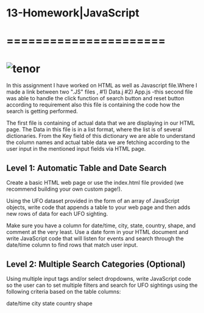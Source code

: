 # 13-Homework|JavaScript
# ======================


   # ![tenor](https://user-images.githubusercontent.com/41707119/48977707-76cc4480-f06d-11e8-9c28-1aced9d9626e.gif)



In this assignment I have worked on HTML as well as Javascript file.Where I made a link between two ".JS" files , 
    #1) Data.j
    #2) App.js
 -this second file was able to handle the click function of search button and reset button according to requirement also this file is containing the code how the search is getting performed.
 
The first file is containing of actual data that we are displaying in our HTML page. The Data in this file is in a list format, where the list is of several dictionaries. From the Key field of this dictionary we are able to understand the column names and actual table data we are fetching according to the user input in the mentioned input fields via HTML page.


## Level 1: Automatic Table and Date Search

Create a basic HTML web page or use the index.html file provided (we recommend building your own custom page!).

Using the UFO dataset provided in the form of an array of JavaScript objects, write code that appends a table to your web page and then adds new rows of data for each UFO sighting.

Make sure you have a column for date/time, city, state, country, shape, and comment at the very least.
Use a date form in your HTML document and write JavaScript code that will listen for events and search through the date/time column to find rows that match user input.

## Level 2: Multiple Search Categories (Optional)


Using multiple input tags and/or select dropdowns, write JavaScript code so the user can to set multiple filters and search for UFO sightings using the following criteria based on the table columns:

date/time
city
state
country
shape
